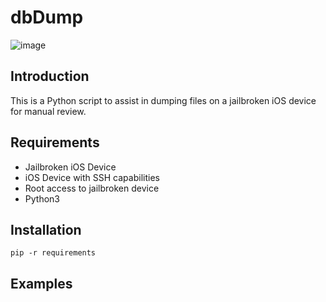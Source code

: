 # dbDump
![image](https://github.com/cameronbco/dbDump/assets/70172203/db695224-6240-435d-b3ff-f617a9104659)
## Introduction
This is a Python script to assist in dumping files on a jailbroken iOS device for manual review.
## Requirements
* Jailbroken iOS Device
* iOS Device with SSH capabilities
* Root access to jailbroken device
* Python3
## Installation
`pip -r requirements`
## Examples

